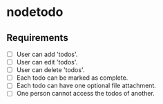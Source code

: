 # nodetodo


## Requirements

- [ ] User can add 'todos'.
- [ ] User can edit 'todos'.
- [ ] User can delete 'todos'.
- [ ] Each todo can be marked as complete.
- [ ] Each todo can have one optional file attachment.
- [ ] One person cannot access the todos of another.
